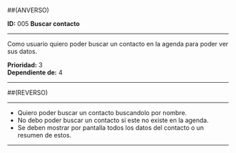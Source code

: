 ##(ANVERSO)

__ID:__ 005                 __Buscar contacto__
___

Como usuario quiero poder buscar un contacto en la agenda para
poder ver sus datos.


  __Prioridad:__ 3  
  __Dependiente de:__ 4

___

##(REVERSO)
___

- Quiero poder buscar un contacto buscandolo por nombre.
- No debo poder buscar un contacto si este no existe en la agenda.
- Se deben mostrar por pantalla todos los datos del contacto o un resumen de estos.

___
